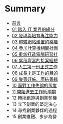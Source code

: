 # Summary

* [前言](README.md)
* [01 踏入 IT 業界的緣分](01.md)
* [02 發現與培育專注能力](02.md)
* [03 體驗網站建置的樂趣](03.md)
* [04 參加計算機相關社團](04.md)
* [05 重新打造電腦研習社](05.md)
* [06 累積豐富的接案經驗](06.md)
* [07 人生第一份正式工作](07.md)
* [08 成長才是工作的目的](08.md)
* [09 樂善好施、廣結善緣](09.md)
* [10 面對工作失誤的態度](10.md)
* [11 開始進去工作低潮期](11.md)
* 12 轉換跑道與創業契機
* 13 立下創業的堅定決心
* 14 尋找創業夥伴的過程
* 15 創業維艱、步步為營

